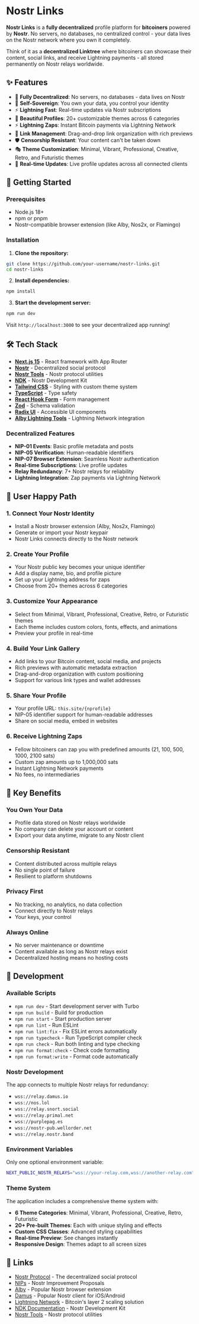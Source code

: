 # Nostr Links

**Nostr Links** is a **fully decentralized** profile platform for **bitcoiners** powered by **Nostr**. No servers, no databases, no centralized control - your data lives on the Nostr network where you own it completely.

Think of it as a **decentralized Linktree** where bitcoiners can showcase their content, social links, and receive Lightning payments - all stored permanently on Nostr relays worldwide.

## ✨ Features

- 🚀 **Fully Decentralized**: No servers, no databases - data lives on Nostr
- 🔐 **Self-Sovereign**: You own your data, you control your identity
- ⚡ **Lightning Fast**: Real-time updates via Nostr subscriptions
- 🎨 **Beautiful Profiles**: 20+ customizable themes across 6 categories
- ⚡ **Lightning Zaps**: Instant Bitcoin payments via Lightning Network
- 🔗 **Link Management**: Drag-and-drop link organization with rich previews
- 🛡️ **Censorship Resistant**: Your content can't be taken down
- 🎭 **Theme Customization**: Minimal, Vibrant, Professional, Creative, Retro, and Futuristic themes
- 🔄 **Real-time Updates**: Live profile updates across all connected clients

## 🚀 Getting Started

### Prerequisites

- Node.js 18+
- npm or pnpm
- Nostr-compatible browser extension (like Alby, Nos2x, or Flamingo)

### Installation

1. **Clone the repository:**
```bash
git clone https://github.com/your-username/nostr-links.git
cd nostr-links
```

2. **Install dependencies:**
```bash
npm install
```

3. **Start the development server:**
```bash
npm run dev
```

Visit `http://localhost:3000` to see your decentralized app running!

## 🛠️ Tech Stack

- **[Next.js 15](https://nextjs.org)** - React framework with App Router
- **[Nostr](https://nostr.com)** - Decentralized social protocol
- **[Nostr Tools](https://github.com/nbd-wtf/nostr-tools)** - Nostr protocol utilities
- **[NDK](https://github.com/nostr-dev-kit/ndk)** - Nostr Development Kit
- **[Tailwind CSS](https://tailwindcss.com)** - Styling with custom theme system
- **[TypeScript](https://typescriptlang.org)** - Type safety
- **[React Hook Form](https://react-hook-form.com)** - Form management
- **[Zod](https://zod.dev)** - Schema validation
- **[Radix UI](https://www.radix-ui.com)** - Accessible UI components
- **[Alby Lightning Tools](https://github.com/getAlby/lightning-tools)** - Lightning Network integration

### Decentralized Features

- **NIP-01 Events**: Basic profile metadata and posts
- **NIP-05 Verification**: Human-readable identifiers
- **NIP-07 Browser Extension**: Seamless Nostr authentication
- **Real-time Subscriptions**: Live profile updates
- **Relay Redundancy**: 7+ Nostr relays for reliability
- **Lightning Integration**: Zap payments via Lightning Network

## 📱 User Happy Path

### 1. **Connect Your Nostr Identity**
- Install a Nostr browser extension (Alby, Nos2x, Flamingo)
- Generate or import your Nostr keypair
- Nostr Links connects directly to the Nostr network

### 2. **Create Your Profile**
- Your Nostr public key becomes your unique identifier
- Add a display name, bio, and profile picture
- Set up your Lightning address for zaps
- Choose from 20+ themes across 6 categories

### 3. **Customize Your Appearance**
- Select from Minimal, Vibrant, Professional, Creative, Retro, or Futuristic themes
- Each theme includes custom colors, fonts, effects, and animations
- Preview your profile in real-time

### 4. **Build Your Link Gallery**
- Add links to your Bitcoin content, social media, and projects
- Rich previews with automatic metadata extraction
- Drag-and-drop organization with custom positioning
- Support for various link types and wallet addresses

### 5. **Share Your Profile**
- Your profile URL: `this.site/{nprofile}`
- NIP-05 identifier support for human-readable addresses
- Share on social media, embed in websites

### 6. **Receive Lightning Zaps**
- Fellow bitcoiners can zap you with predefined amounts (21, 100, 500, 1000, 2100 sats)
- Custom zap amounts up to 1,000,000 sats
- Instant Lightning Network payments
- No fees, no intermediaries

## 🎯 Key Benefits

### **You Own Your Data**
- Profile data stored on Nostr relays worldwide
- No company can delete your account or content
- Export your data anytime, migrate to any Nostr client

### **Censorship Resistant**
- Content distributed across multiple relays
- No single point of failure
- Resilient to platform shutdowns

### **Privacy First**
- No tracking, no analytics, no data collection
- Connect directly to Nostr relays
- Your keys, your control

### **Always Online**
- No server maintenance or downtime
- Content available as long as Nostr relays exist
- Decentralized hosting means no hosting costs

## 🔧 Development

### Available Scripts

- `npm run dev` - Start development server with Turbo
- `npm run build` - Build for production
- `npm run start` - Start production server
- `npm run lint` - Run ESLint
- `npm run lint:fix` - Fix ESLint errors automatically
- `npm run typecheck` - Run TypeScript compiler check
- `npm run check` - Run both linting and type checking
- `npm run format:check` - Check code formatting
- `npm run format:write` - Format code automatically

### Nostr Development

The app connects to multiple Nostr relays for redundancy:
- `wss://relay.damus.io`
- `wss://nos.lol`
- `wss://relay.snort.social`
- `wss://relay.primal.net`
- `wss://purplepag.es`
- `wss://nostr-pub.wellorder.net`
- `wss://relay.nostr.band`

### Environment Variables

Only one optional environment variable:
```bash
NEXT_PUBLIC_NOSTR_RELAYS="wss://your-relay.com,wss://another-relay.com"
```

### Theme System

The application includes a comprehensive theme system with:
- **6 Theme Categories**: Minimal, Vibrant, Professional, Creative, Retro, Futuristic
- **20+ Pre-built Themes**: Each with unique styling and effects
- **Custom CSS Classes**: Advanced styling capabilities
- **Real-time Preview**: See changes instantly
- **Responsive Design**: Themes adapt to all screen sizes

## 🔗 Links

- [Nostr Protocol](https://nostr.com) - The decentralized social protocol
- [NIPs](https://github.com/nostr-protocol/nips) - Nostr Improvement Proposals
- [Alby](https://getalby.com) - Popular Nostr browser extension
- [Damus](https://damus.io) - Popular Nostr client for iOS/Android
- [Lightning Network](https://lightning.network) - Bitcoin's layer 2 scaling solution
- [NDK Documentation](https://github.com/nostr-dev-kit/ndk) - Nostr Development Kit
- [Nostr Tools](https://github.com/nbd-wtf/nostr-tools) - Nostr protocol utilities
